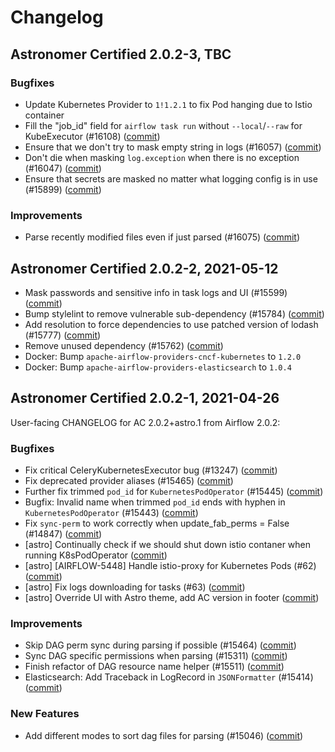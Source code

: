 # Changelog

Astronomer Certified 2.0.2-3, TBC
----------------------------------------

### Bugfixes

- Update Kubernetes Provider to `1!1.2.1` to fix Pod hanging due to Istio container
- Fill the "job_id" field for `airflow task run` without `--local`/`--raw` for KubeExecutor (#16108) ([commit](https://github.com/astronomer/airflow/commit/7a6492e70))
- Ensure that we don't try to mask empty string in logs (#16057) ([commit](https://github.com/astronomer/airflow/commit/215758c0a))
- Don't die when masking `log.exception` when there is no exception (#16047) ([commit](https://github.com/astronomer/airflow/commit/c4c2ab288))
- Ensure that secrets are masked no matter what logging config is in use (#15899) ([commit](https://github.com/astronomer/airflow/commit/3e61ccddd))

### Improvements

- Parse recently modified files even if just parsed (#16075) ([commit](https://github.com/astronomer/airflow/commit/cb21b0aca))

Astronomer Certified 2.0.2-2, 2021-05-12
----------------------------------------

- Mask passwords and sensitive info in task logs and UI (#15599) ([commit](https://github.com/astronomer/airflow/commit/7378d458d))
- Bump stylelint to remove vulnerable sub-dependency (#15784) ([commit](https://github.com/astronomer/airflow/commit/838ace342))
- Add resolution to force dependencies to use patched version of lodash (#15777) ([commit](https://github.com/astronomer/airflow/commit/05757577f))
- Remove unused dependency (#15762) ([commit](https://github.com/astronomer/airflow/commit/25cd6b6ed))
- Docker: Bump `apache-airflow-providers-cncf-kubernetes` to `1.2.0`
- Docker: Bump `apache-airflow-providers-elasticsearch` to `1.0.4`

Astronomer Certified 2.0.2-1, 2021-04-26
----------------------------------------

User-facing CHANGELOG for AC 2.0.2+astro.1 from Airflow 2.0.2:

### Bugfixes

- Fix critical CeleryKubernetesExecutor bug (#13247) ([commit](https://github.com/astronomer/airflow/commit/02f780295))
- Fix deprecated provider aliases (#15465) ([commit](https://github.com/astronomer/airflow/commit/b3664d9a0))
- Further fix trimmed `pod_id` for `KubernetesPodOperator` (#15445) ([commit](https://github.com/astronomer/airflow/commit/085bfc3f9))
- Bugfix: Invalid name when trimmed `pod_id` ends with hyphen in ``KubernetesPodOperator`` (#15443) ([commit](https://github.com/astronomer/airflow/commit/cdfe3b0b6))
- Fix `sync-perm` to work correctly when update_fab_perms = False (#14847) ([commit](https://github.com/astronomer/airflow/commit/06c3630ad))
- [astro] Continually check if we should shut down istio contaner when running K8sPodOperator ([commit](https://github.com/astronomer/airflow/commit/ff080c3fd))
- [astro] [AIRFLOW-5448] Handle istio-proxy for Kubernetes Pods (#62) ([commit](https://github.com/astronomer/airflow/commit/baeb8367e))
- [astro] Fix logs downloading for tasks (#63) ([commit](https://github.com/astronomer/airflow/commit/e31d293da))
- [astro] Override UI with Astro theme, add AC version in footer ([commit](https://github.com/astronomer/airflow/commit/aa876183e))

### Improvements

- Skip DAG perm sync during parsing if possible (#15464) ([commit](https://github.com/astronomer/airflow/commit/ab297b731))
- Sync DAG specific permissions when parsing (#15311) ([commit](https://github.com/astronomer/airflow/commit/4bedb7b1f))
- Finish refactor of DAG resource name helper (#15511) ([commit](https://github.com/astronomer/airflow/commit/fd86869a8))
- Elasticsearch: Add Traceback in LogRecord in ``JSONFormatter`` (#15414) ([commit](https://github.com/astronomer/airflow/commit/9a913fe97))

### New Features

- Add different modes to sort dag files for parsing (#15046) ([commit](https://github.com/astronomer/airflow/commit/60c71b7cd))
